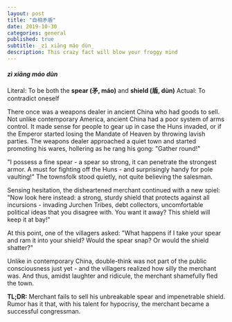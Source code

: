 ```yaml
---
layout: post
title: "自相矛盾"
date: 2019-10-30
categories: general
published: true
subtitle: _zì xiāng máo dùn_
description: This crazy fact will blow your froggy mind
---
```


#### _zì xiāng máo dùn_

Literal: To be both the **spear (矛, máo)** and **shield (盾, dùn)**
Actual: To contradict oneself

There once was a weapons dealer in ancient China who had goods to sell.
Not unlike contemporary America, ancient China had a poor system of arms
control. It made sense for people to gear up in case the Huns invaded, or if
the Emperor started losing the Mandate of Heaven by throwing lavish parties.
The weapons dealer approached a quiet town and started promoting his wares,
hollering as he rang his gong: "Gather round!"

"I possess a fine spear - a spear so strong, it can penetrate the strongest
armor. A must for fighting off the Huns - and surprisingly handy for pole
vaulting!" The townsfolk stood quietly, not quite believing the salesman.

Sensing hesitation, the disheartened merchant continued with a new spiel:
"Now look here instead: a strong, sturdy shield that protects against all
incursions - invading Jurchen Tribes, debt collectors, uncomfortable political
ideas that you disagree with. You want it away? This shield will keep it at
bay!"

At this point, one of the villagers asked: "What happens if I take your spear
and ram it into your shield? Would the spear snap? Or would the shield shatter?"

Unlike in contemporary China, double-think was not part of the public
consciousness just yet - and the villagers realized how silly the merchant was.
And thus, amidst laughter and ridicule, the merchant shamefully fled the town.

**TL;DR:** Merchant fails to sell his unbreakable spear and impenetrable shield.
Rumor has it that, with his talent for hypocrisy, the merchant became
a successful congressman.
